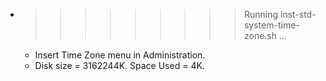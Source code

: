 * >>>>>>>>> Running inst-std-system-time-zone.sh ...
  * Insert Time Zone menu in Administration.
  * Disk size = 3162244K. Space Used = 4K.
